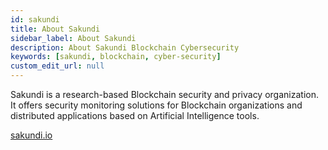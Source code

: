 ```yaml
---
id: sakundi
title: About Sakundi
sidebar_label: About Sakundi
description: About Sakundi Blockchain Cybersecurity
keywords: [sakundi, blockchain, cyber-security]
custom_edit_url: null
---
```


<div className="sakundiLogo logo"></div>

Sakundi is a research-based Blockchain security and privacy organization. It offers security monitoring solutions for Blockchain organizations and distributed applications based on Artificial Intelligence tools.

[sakundi.io](https://sakundi.io/)
